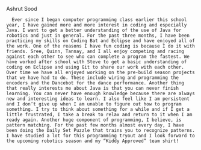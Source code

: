 Ashrut Sood

      Ever since I began computer programming class earlier this school year, I have gained more and more interest in coding and especially Java. I want to get a better understanding of the use of Java for robotics and just in general. For the past three months, I have been practicing my skills on Coding Bat and Eclipse and have enjoyed all of the work. One of the reasons I have fun coding is because I do it with friends. Sree, Quinn, Tannay, and I all enjoy competing and racing against each other to see who can complete a program the fastest. We have worked after school with Steve to get a basic understanding of coding on Eclipse and using Git to share our work with each other. Over time we have all enjoyed working on the pre-build season projects that we have had to do. These include wiring and programming the encoders and the Dancebot for the dance performance. Another thing that really interests me about Java is that you can never finish learning. You can never have enough knowledge because there are always new and interesting ideas to learn. I also feel like I am persistent and I don’t give up when I am unable to figure out how to program something. I try to think about something for a while and if I get a little frustrated, I take a break to relax and return to it when I am ready again. Another huge component of programming, I believe, is pattern matching. For the past few months almost every day, I have been doing the Daily Set Puzzle that trains you to recognize patterns. I have studied a lot for this programming tryout and I look forward to the upcoming robotics season and my “Kiddy Approved” team shirt!
